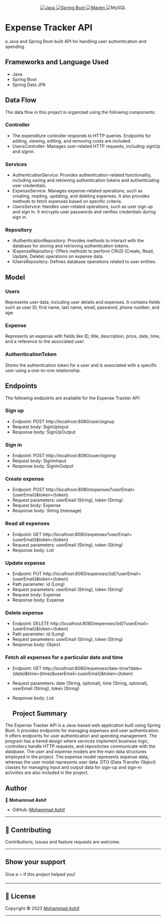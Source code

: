 

<p align="center">
<a href="Java url">
    <img alt="Java" src="https://img.shields.io/badge/Java->=8-darkblue.svg" />
</a>
  <a href="Spring Boot url" >
    <img alt="Spring Boot" src="https://img.shields.io/badge/Spring Boot-3.0.6-brightgreen.svg" />
</a>
<a href="Maven url" >
    <img alt="Maven" src="https://img.shields.io/badge/maven-3.0.5-brightgreen.svg" />
</a>
  
<a >
    <img alt="MySQL" src="https://img.shields.io/badge/MySQL-blue.svg">
</a>
</p>
   
# Expense Tracker API

a Java and Spring Boot-built API for handling user authentication and spending.

## Frameworks and Language Used
- Java
- Spring Boot
- Spring Data JPA

## Data Flow

The data flow in this project is organized using the following components:

### Controller

- The expenditure controller responds to HTTP queries. Endpoints for adding, viewing, editing, and removing costs are included.
- UsersController: Manages user-related HTTP requests, including signUp and signin.

### Services

- AuthenticationService: Provides authentication-related functionality, including saving and retrieving authentication tokens and authenticating user credentials.
- ExpenseService: Manages expense-related operations, such as creating, reading, updating, and deleting expenses. It also provides methods to fetch expenses based on specific criteria.
- UsersService: Handles user-related operations, such as user sign up and sign in. It encrypts user passwords and verifies credentials during sign in.

### Repository

- IAuthenticationRepository: Provides methods to interact with the database for storing and retrieving authentication tokens.
- IExpenseRepository: Offers methods to perform CRUD (Create, Read, Update, Delete) operations on expense data.
- IUsersRepository: Defines database operations related to user entities.

## Model

### Users

Represents user data, including user details and expenses. It contains fields such as user ID, first name, last name, email, password, phone number, and age.

### Expense

Represents an expense with fields like ID, title, description, price, date, time, and a reference to the associated user.

### AuthenticationToken

Stores the authentication token for a user and is associated with a specific user using a one-to-one relationship.



## Endpoints

The following endpoints are available for the Expense Tracker API:

### Sign up

- Endpoint: POST http://localhost:8080/user/signup
- Request body: SignUpInput
- Response body: SignUpOutput

### Sign in

- Endpoint: POST http://localhost:8080/user/signing
- Request body: SignInInput
- Response body: SignInOutput

### Create expense

- Endpoint: POST http://localhost:8080/expenses?userEmail={userEmail}&token={token}
- Request parameters: userEmail (String), token (String)
- Request body: Expense
- Response body: String (message)

### Read all expenses

- Endpoint: GET http://localhost:8080/expenses?userEmail={userEmail}&token={token}
- Request parameters: userEmail (String), token (String)
- Response body: List<Expense>

### Update expense

- Endpoint: PUT http://localhost:8080/expenses/{id}?userEmail={userEmail}&token={token}
- Path parameter: id (Long)
- Request parameters: userEmail (String), token (String)
- Request body: Expense
- Response body: Expense

### Delete expense

- Endpoint: DELETE http://localhost:8080/expenses/{id}?userEmail={userEmail}&token={token}
- Path parameter: id (Long)
- Request parameters: userEmail (String), token (String)
- Response body: Object

### Fetch all expenses for a particular date and time

- Endpoint: GET http://localhost:8080/expenses/date-time?date={date}&time={time}&userEmail={userEmail}&token={token}
- Request parameters: date (String, optional), time (String, optional), userEmail (String), token (String)
- Response body: List<Expense>


    
    ## Project Summary

The Expense Tracker API is a Java-based web application built using Spring Boot. It provides endpoints for managing expenses and user authentication. It offers endpoints for user authentication and spending management. The program has a tiered design where services implement business logic, controllers handle HTTP requests, and repositories communicate with the database. The user and expense models are the main data structures employed in the project. The expense model represents expense data, whereas the user model represents user data. DTO (Data Transfer Object) classes for managing input and output data for sign-up and sign-in activities are also included in the project.

## Author

👤 **Mohammad Ashif**

* GitHub: [Mohammad Ashif]( https://github.com/ashifdeveloper)

    
---

## 🤝 Contributing

Contributions, issues and feature requests are welcome.
    
---
    
## Show your support

Give a ⭐️ if this project helped you!
    
---
    
## 📝 License

Copyright © 2023 [Mohammad Ashif]( https://github.com/ashifdeveloper).<br />
    
---
